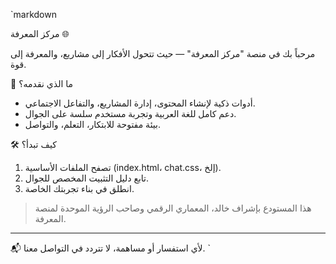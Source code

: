 `markdown

مركز المعرفة 🌐

مرحباً بك في منصة "مركز المعرفة" — حيث تتحول الأفكار إلى مشاريع، والمعرفة إلى قوة.

🚀 ما الذي نقدمه؟
- أدوات ذكية لإنشاء المحتوى، إدارة المشاريع، والتفاعل الاجتماعي.
- دعم كامل للغة العربية وتجربة مستخدم سلسة على الجوال.
- بيئة مفتوحة للابتكار، التعلم، والتواصل.

🛠️ كيف تبدأ؟
1. تصفح الملفات الأساسية (index.html، chat.css، إلخ).
2. تابع دليل التثبيت المخصص للجوال.
3. انطلق في بناء تجربتك الخاصة.

> هذا المستودع بإشراف خالد، المعماري الرقمي وصاحب الرؤية الموحدة لمنصة المعرفة.

---
📬 لأي استفسار أو مساهمة، لا تتردد في التواصل معنا.
`
